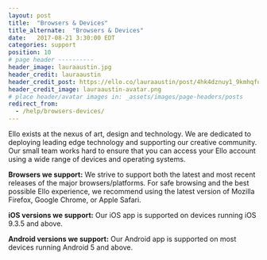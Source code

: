 ```yaml
---
layout: post
title:  "Browsers & Devices"
title_alternate:  "Browsers & Devices"
date:   2017-08-21 3:30:00 EDT
categories: support
position: 10
# page header ----------
header_image: lauraaustin.jpg
header_credit: lauraaustin
header_credit_post: https://ello.co/lauraaustin/post/4hk4dznuy1_9kmhqfuv0ew
header_credit_image: lauraaustin-avatar.png
# place header/avatar images in: _assets/images/page-headers/posts
redirect_from:
  - /help/browsers-devices/
---
```


Ello exists at the nexus of art, design and technology. We are dedicated to deploying leading edge technology and supporting our creative community. Our small team works hard to ensure that you can access your Ello account using a wide range of devices and operating systems.

**Browsers we support:**
We strive to support both the latest and most recent releases of the major browsers/platforms. For safe browsing and the best possible Ello experience, we recommend using the latest version of Mozilla Firefox, Google Chrome, or Apple Safari.

**iOS versions we support:**
Our iOS app is supported on devices running iOS 9.3.5 and above.

**Android versions we support:**
Our Android app is supported on most devices running Android 5 and above.
